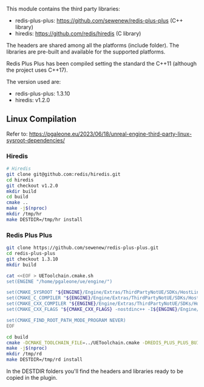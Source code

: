 This module contains the third party libraries:

- redis-plus-plus: https://github.com/sewenew/redis-plus-plus (C++ library)
- hiredis: https://github.com/redis/hiredis (C library)

The headers are shared among all the platforms (include folder). The libraries are pre-built and available for the supported platforms.

Redis Plus Plus has been compiled setting the standard the C++11 (although the project uses C++17).

The version used are:

- redis-plus-plus: 1.3.10
- hiredis: v1.2.0

## Linux Compilation

Refer to: https://pgaleone.eu/2023/06/18/unreal-engine-third-party-linux-sysroot-dependencies/

### Hiredis

```bash
# Hiredis
git clone git@github.com:redis/hiredis.git
cd hiredis
git checkout v1.2.0
mkdir build
cd build
cmake ..
make -j$(nproc)
mkdir /tmp/hr
make DESTDIR=/tmp/hr install
```

### Redis Plus Plus

```bash
git clone https://github.com/sewenew/redis-plus-plus.git
cd redis-plus-plus
git checkout 1.3.10
mkdir build

cat <<EOF > UEToolchain.cmake.sh
set(ENGINE "/home/pgaleone/ue/engine/")

set(CMAKE_SYSROOT "${ENGINE}/Engine/Extras/ThirdPartyNotUE/SDKs/HostLinux/Linux_x64/v22_clang-16.0.6-centos7/x86_64-unknown-linux-gnu/")
set(CMAKE_C_COMPILER "${ENGINE}/Engine/Extras/ThirdPartyNotUE/SDKs/HostLinux/Linux_x64/v22_clang-16.0.6-centos7/x86_64-unknown-linux-gnu/bin/clang")
set(CMAKE_CXX_COMPILER "${ENGINE}/Engine/Extras/ThirdPartyNotUE/SDKs/HostLinux/Linux_x64/v22_clang-16.0.6-centos7/x86_64-unknown-linux-gnu/bin/clang++")
set(CMAKE_CXX_FLAGS "${CMAKE_CXX_FLAGS} -nostdinc++ -I${ENGINE}/Engine/Source/ThirdParty/Unix/LibCxx/include/ -I${ENGINE}/Engine/Source/ThirdParty/Unix/LibCxx/include/c++/v1/")

set(CMAKE_FIND_ROOT_PATH_MODE_PROGRAM NEVER)
EOF

cd build
cmake -DCMAKE_TOOLCHAIN_FILE=../UEToolchain.cmake -DREDIS_PLUS_PLUS_BUILD_TEST=OFF ..
make -j$(nproc)
mkdir /tmp/rd
make DESTDIR=/tmp/rd install
```

In the DESTDIR folders you'll find the headers and libraries ready to be copied in the plugin.
